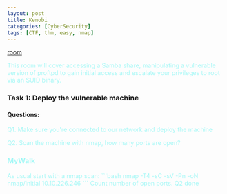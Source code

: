 ```yaml
---
layout: post
title: Kenobi
categories: [CyberSecurity]
tags: [CTF, thm, easy, nmap]
---
```

[room](https://tryhackme.com/room/kenobi)

<span style="color:#a4f8f6;">
This room will cover accessing a Samba share, manipulating a vulnerable version of proftpd to gain initial access and escalate your privileges to root via an SUID binary.
</span>

### Task 1: Deploy the vulnerable machine

#### Questions:
<span style="color:#a4f8f6;">
Q1. Make sure you're connected to our network and deploy the machine

Q2. Scan the machine with nmap, how many ports are open?
</span>
### MyWalk
<span style="color:#a4f8f6;">
As usual start with a nmap scan:
```bash
nmap -T4 -sC -sV -Pn -oN nmap/initial 10.10.226.246
```
Count number of open ports. Q2 done
</span>